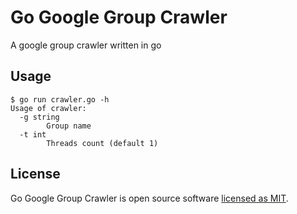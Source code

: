 # Go Google Group Crawler

A google group crawler written in go

## Usage

```
$ go run crawler.go -h
Usage of crawler:
  -g string
        Group name
  -t int
        Threads count (default 1)
```

## License

Go Google Group Crawler is open source software [licensed as MIT](https://github.com/geniusgordon/go-google-group-crawler/blob/master/LICENSE).
